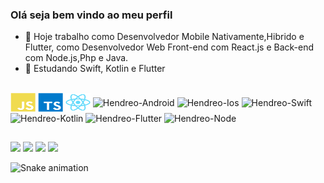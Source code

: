 ### Olá seja bem vindo ao meu perfil

- 🔭 Hoje trabalho como Desenvolvedor Mobile Nativamente,Hibrido e Flutter, como Desenvolvedor Web Front-end com React.js e Back-end com Node.js,Php e Java.
- 🌱 Estudando Swift, Kotlin e Flutter
<div style="display: inline_block"><br>
  <img align="center" alt="Hendreo-Js" height="30" width="40" src="https://raw.githubusercontent.com/devicons/devicon/master/icons/javascript/javascript-plain.svg">
  <img align="center" alt="Hendreo-Ts" height="30" width="40" src="https://raw.githubusercontent.com/devicons/devicon/master/icons/typescript/typescript-plain.svg">
  <img align="center" alt="Hendreo-React" height="30" width="40" src="https://raw.githubusercontent.com/devicons/devicon/master/icons/react/react-original.svg">
  <img align="center" alt="Hendreo-Android" height="30" width="40" <img src="https://cdn.jsdelivr.net/gh/devicons/devicon/icons/android/android-plain.svg" />
  <img align="center" alt="Hendreo-Ios" height="30" width="40" <img src="https://cdn.jsdelivr.net/gh/devicons/devicon/icons/apple/apple-original.svg" />
  <img align="center" alt="Hendreo-Swift" height="30" width="40" <img src="https://cdn.jsdelivr.net/gh/devicons/devicon/icons/swift/swift-original.svg" />
  <img align="center" alt="Hendreo-Kotlin" height="30" width="40" <img src="https://cdn.jsdelivr.net/gh/devicons/devicon/icons/kotlin/kotlin-original.svg" />
    <img align="center" alt="Hendreo-Flutter" height="30" width="40" <img src="https://cdn.jsdelivr.net/gh/devicons/devicon/icons/flutter/flutter-original.svg" />
    <img align="center" alt="Hendreo-Node" height="30" width="40" <img <img <img src="https://cdn.jsdelivr.net/gh/devicons/devicon/icons/nodejs/nodejs-original.svg" />
</div>
  
  ##
 
<div> 
  <a href="https://instagram.com/hendreoestevao" target="_blank"><img src="https://img.shields.io/badge/-Instagram-%23E4405F?style=for-the-badge&logo=instagram&logoColor=white" target="_blank"></a>
 <a href="" target="_blank"><img src="https://img.shields.io/badge/Discord-7289DA?style=for-the-badge&logo=discord&logoColor=white" target="_blank"></a> 
  <a href = "mailto:hendreosantos1@outlook.com"><img src="https://img.shields.io/badge/-Gmail-%23333?style=for-the-badge&logo=gmail&logoColor=white" target="_blank"></a>
  <a href="https://www.linkedin.com/in/hendreo-estev%C3%A3o-906b73148/" target="_blank"><img src="https://img.shields.io/badge/-LinkedIn-%230077B5?style=for-the-badge&logo=linkedin&logoColor=white" target="_blank"></a> 
</div>

![Snake animation](https://github.com/hendreoestevao/hendreoestevao/blob/main/github/workflows/main.yml/github-contribution-grid-snake-svg)
